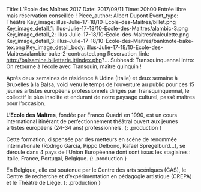 Title: L’École des Maîtres 2017
Date: 2017/09/11
Time: 20h00 Entrée libre mais réservation conseillée !
Piece_author: Albert Dupont
Event_type: Théâtre
Key_image: illus-Julie-17-18/10-Ecole-des-Maitres/billet.png
Key_image_detail_1: illus-Julie-17-18/10-Ecole-des-Maitres/alambic-3.png
Key_image_detail_2: illus-Julie-17-18/10-Ecole-des-Maitres/calculette.png
Key_image_detail_3: illus-Julie-17-18/10-Ecole-des-Maitres/banknote-bake-tex.png
Key_image_detail_body: illus-Julie-17-18/10-Ecole-des-Maitres/alambic-bake-2-contrasted.png
Reservation_link: http://balsamine.billetterie.it/index.php?...
Subhead: Transquinquennal
Intro: On retourne à l’école avec Transquin, maître quinquin !
<!-- Color: #00da4b -->



Après deux semaines de résidence à Udine (Italie) et deux semaine à Bruxelles à  la Balsa, voici venu le temps de l’ouverture au public pour ces 15 jeunes artistes européens professionnels dirigés par Transquinquennal, le collectif le plus insolite et endurant de notre paysage culturel, passé maîtres pour l’occasion.

**L’Ecole des Maîtres**, fondée par Franco Quadri en 1990, est un cours international itinérant de perfectionnement théâtral ouvert aux jeunes artistes européens (24-34 ans) professionnels.
{: .production }

Cette formation, dispensée par des metteurs en scène de renommée internationale (Rodrigo Garcia, Pippo Delbono, Rafael Spregelburd…), se déroule dans 4 pays de l’Union Européenne dont sont issus les stagiaires : Italie, France, Portugal, Belgique.
{: .production }

En Belgique, elle est soutenue par le Centre des arts scéniques (CAS), le Centre de recherche et d’expérimentation en pédagogie artistique (CREPA) et le Théâtre de Liège.
{: .production }
